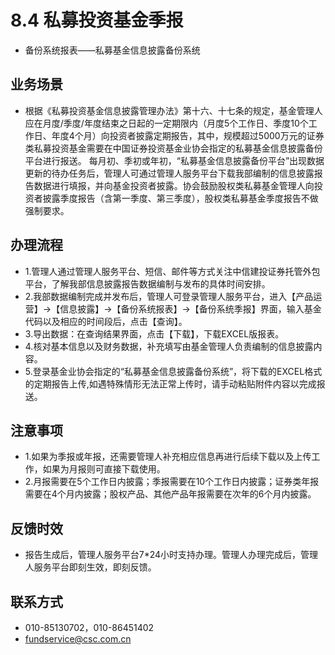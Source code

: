 # 8.4 私募投资基金季报
- 备份系统报表——私募基金信息披露备份系统

## <i class="hicon lb1"></i>业务场景
- 根据《私募投资基金信息披露管理办法》第十六、十七条的规定，基金管理人应在月度/季度/年度结束之日起的一定期限内（月度5个工作日、季度10个工作日、年度4个月）向投资者披露定期报告，其中，规模超过5000万元的证券类私募投资基金需要在中国证券投资基金业协会指定的私募基金信息披露备份平台进行报送。 每月初、季初或年初，“私募基金信息披露备份平台”出现数据更新的待办任务后，管理人可通过管理人服务平台下载我部编制的信息披露报告数据进行填报，并向基金投资者披露。协会鼓励股权类私募基金管理人向投资者披露季度报告（含第一季度、第三季度），股权类私募基金季度报告不做强制要求。

## <i class="hicon lb2"></i>办理流程
- 1.管理人通过管理人服务平台、短信、邮件等方式关注中信建投证券托管外包平台，了解我部信息披露报告数据编制与发布的具体时间安排。
- 2.我部数据编制完成并发布后，管理人可登录管理人服务平台，进入【产品运营】->【信息披露】->【备份系统报表】->【备份系统季报】界面，输入基金代码以及相应的时间段后，点击【查询】。
- 3.导出数据：在查询结果界面，点击【下载】，下载EXCEL版报表。
- 4.核对基本信息以及财务数据，补充填写由基金管理人负责编制的信息披露内容。
- 5.登录基金业协会指定的“私募基金信息披露备份系统”，将下载的EXCEL格式的定期报告上传,如遇特殊情形无法正常上传时，请手动粘贴附件内容以完成报送。

## <i class="hicon lb3"></i>注意事项
- 1.如果为季报或年报，还需要管理人补充相应信息再进行后续下载以及上传工作，如果为月报则可直接下载使用。
- 2.月报需要在5个工作日内披露；季报需要在10个工作日内披露；证券类年报需要在4个月内披露；股权产品、其他产品年报需要在次年的6个月内披露。

## <i class="hicon lb4"></i>反馈时效
- 报告生成后，管理人服务平台7*24小时支持办理。管理人办理完成后，管理人服务平台即刻生效，即刻反馈。

## <i class="hicon lb5"></i>联系方式
- 010-85130702，010-86451402
- fundservice@csc.com.cn

